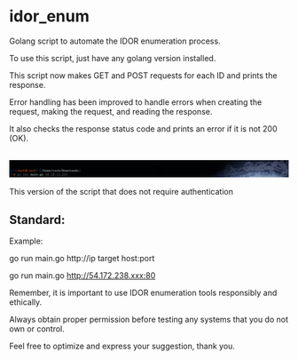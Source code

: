# idor_enum

Golang script to automate the IDOR enumeration process.

To use this script, just have any golang version installed.

This script now makes GET and POST requests for each ID and prints the response. 

Error handling has been improved to handle errors when creating the request, making the request, and reading the response. 

It also checks the response status code and prints an error if it is not 200 (OK).

<div align="center">
  <br/>
  <img src="https://github.com/washingtonP1974/idor_enum/blob/main/1.png" alt="1">
</div>


This version of the script that does not require authentication
 
##   Standard:

Example:

go run main.go http://ip target host:port

go run main.go http://54.172.238.xxx:80 



Remember, it is important to use IDOR enumeration tools responsibly and ethically. 

Always obtain proper permission before testing any systems that you do not own or control.

Feel free to optimize and express your suggestion, thank you.

